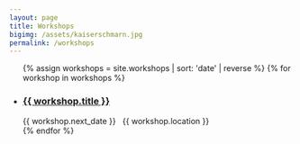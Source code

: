 ```yaml
---
layout: page
title: Workshops
bigimg: /assets/kaiserschmarn.jpg
permalink: /workshops
---
```


<ul class="fa-ul">
{% assign workshops = site.workshops | sort: 'date' | reverse %}
{% for workshop in workshops %}
  <li>
    <h3>
    <i class="fa-li fa fa-graduation-cap"></i><a href="{{ workshop.url }}">{{ workshop.title }}</a></h3>
      <i class="fa fa-calendar"></i> {{ workshop.next_date }}
      &nbsp;
      <i class="fa fa-map-marker"></i> {{ workshop.location }}
  </li>
{% endfor %}
</ul>

